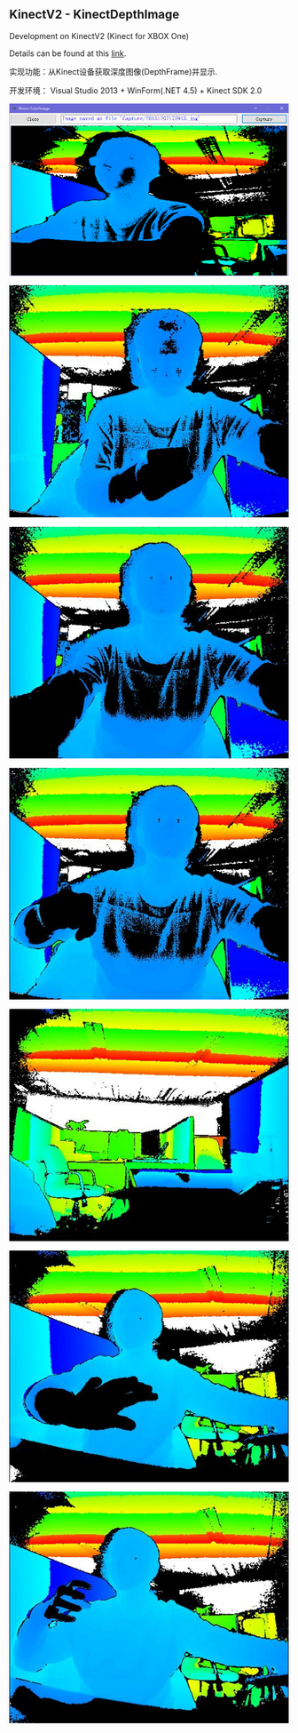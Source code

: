 ## KinectV2 - KinectDepthImage

Development on KinectV2 (Kinect for XBOX One)

Details can be found at this [link](http://github.com/fengyhack/KinectV2).

实现功能：从Kinect设备获取深度图像(DepthFrame)并显示.

开发环境： Visual Studio 2013 + WinForm(.NET 4.5) + Kinect SDK 2.0

![](imgs/20151207175936.png)

![](imgs/20151207175620.jpg)

![](imgs/20151207175626.jpg)

![](imgs/20151207175632.jpg)

![](imgs/20151207175733.jpg)

![](imgs/20151207175843.jpg)

![](imgs/20151207175913.jpg)
